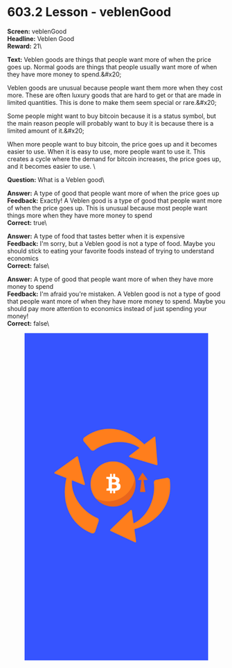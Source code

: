 # 603.2 Lesson - veblenGood

**Screen:** veblenGood\
**Headline:** Veblen Good\
**Reward:** 21\

**Text:** Veblen goods are things that people want more of when the price goes up. Normal goods are things that people usually want more of when they have more money to spend.&amp;#x20;

Veblen goods are unusual because people want them more when they cost more. These are often luxury goods that are hard to get or that are made in limited quantities. This is done to make them seem special or rare.&amp;#x20;

Some people might want to buy bitcoin because it is a status symbol, but the main reason people will probably want to buy it is because there is a limited amount of it.&amp;#x20;

When more people want to buy bitcoin, the price goes up and it becomes easier to use. When it is easy to use, more people want to use it. This creates a cycle where the demand for bitcoin increases, the price goes up, and it becomes easier to use.
\

**Question:** What is a Veblen good\

**Answer:** A type of good that people want more of when the price goes up\
**Feedback:** Exactly! A Veblen good is a type of good that people want more of when the price goes up. This is unusual because most people want things more when they have more money to spend\
**Correct:** true\

**Answer:** A type of food that tastes better when it is expensive\
**Feedback:** I&#x27;m sorry, but a Veblen good is not a type of food. Maybe you should stick to eating your favorite foods instead of trying to understand economics\
**Correct:** false\

**Answer:** A type of good that people want more of when they have more money to spend\
**Feedback:** I&#x27;m afraid you&#x27;re mistaken. A Veblen good is not a type of good that people want more of when they have more money to spend. Maybe you should pay more attention to economics instead of just spending your money!\
**Correct:** false\


<figure><img src="../.gitbook/assets/603-02.png" alt=""><figcaption></figcaption></figure>

